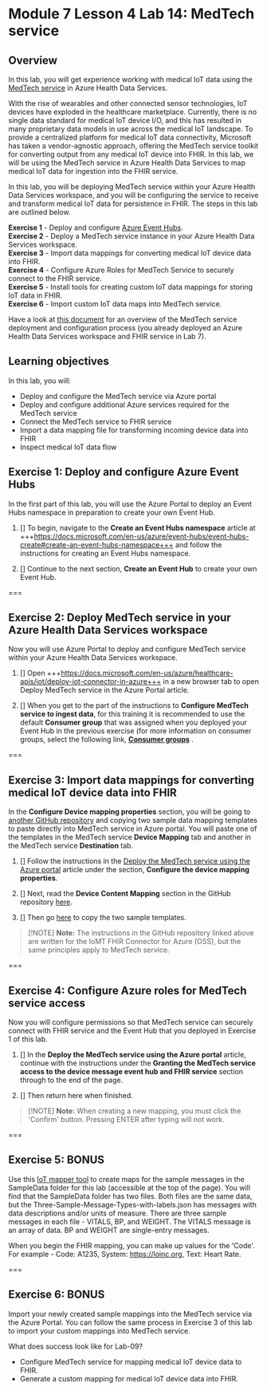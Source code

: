 # Module 7 Lesson 4 Lab 14: MedTech service

## Overview

In this lab, you will get experience working with medical IoT data using the [MedTech service](https://docs.microsoft.com/en-us/azure/healthcare-apis/iot/iot-connector-overview) in Azure Health Data Services.

With the rise of wearables and other connected sensor technologies, IoT devices have exploded in the healthcare marketplace. Currently, there is no single data standard for medical IoT device I/O, and this has resulted in many proprietary data models in use across the medical IoT landscape. To provide a centralized platform for medical IoT data connectivity, Microsoft has taken a vendor-agnostic approach, offering the MedTech service toolkit for converting output from any medical IoT device into FHIR. In this lab, we will be using the MedTech service in Azure Health Data Services to map medical IoT data for ingestion into the FHIR service.

In this lab, you will be deploying MedTech service within your Azure Health Data Services workspace, and you will be configuring the service to receive and transform medical IoT data for persistence in FHIR. The steps in this lab are outlined below.

**Exercise 1** - Deploy and configure [Azure Event Hubs](https://docs.microsoft.com/en-us/azure/event-hubs/event-hubs-about).  
**Exercise 2** - Deploy a MedTech service instance in your Azure Health Data Services workspace.  
**Exercise 3** - Import data mappings for converting medical IoT device data into FHIR.  
**Exercise 4** - Configure Azure Roles for MedTech Service to securely connect to the FHIR service.  
**Exercise 5** - Install tools for creating custom IoT data mappings for storing IoT data in FHIR.  
**Exercise 6** - Import custom IoT data maps into MedTech service.

Have a look at [this document](https://docs.microsoft.com/en-us/azure/healthcare-apis/iot/get-started-with-iot) for an overview of the MedTech service deployment and configuration process (you already deployed an Azure Health Data Services workspace and FHIR service in Lab 7).

## Learning objectives

In this lab, you will:
-   Deploy and configure the MedTech service via Azure portal
-   Deploy and configure additional Azure services required for the MedTech
    service
-   Connect the MedTech service to FHIR service
-   Import a data mapping file for transforming incoming device data into FHIR
-   Inspect medical IoT data flow

## Exercise 1: Deploy and configure Azure Event Hubs

In the first part of this lab, you will use the Azure Portal to deploy an Event Hubs namespace in preparation to create your own Event Hub.

1. [] To begin, navigate to the **Create an Event Hubs namespace** article at +++https://docs.microsoft.com/en-us/azure/event-hubs/event-hubs-create#create-an-event-hubs-namespace+++ and follow the instructions for creating an Event Hubs namespace.

1. [] Continue to the next section, **Create an Event Hub** to create your own Event Hub.

===

## Exercise 2: Deploy MedTech service in your Azure Health Data Services workspace

Now you will use Azure Portal to deploy and configure MedTech service within your Azure Health Data Services workspace.

1. [] Open +++https://docs.microsoft.com/en-us/azure/healthcare-apis/iot/deploy-iot-connector-in-azure+++ in a new browser tab to open Deploy MedTech service in the Azure Portal article.

1. [] When you get to the part of the instructions to **Configure MedTech service to ingest data**, for this training it is recommended to use the default **Consumer group** that was assigned when you deployed your Event Hub in the previous exercise (for more information on consumer groups, select the following link, [**Consumer groups**](https://docs.microsoft.com/en-us/azure/event-hubs/event-hubs-features#consumer-groups "Consumer groups") .

===

## Exercise 3: Import data mappings for converting medical IoT device data into FHIR

In the **Configure Device mapping properties** section, you will be going to [another GitHub repository](https://github.com/microsoft/iomt-fhir/blob/main/docs/Configuration.md#device-content-mapping) and copying two sample data mapping templates to paste directly into MedTech service in Azure portal. You will paste one of the templates in the MedTech service **Device Mapping** tab and another in the MedTech service **Destination** tab. 

1. [] Follow the instructions in the [Deploy the MedTech service using the Azure portal](https://docs.microsoft.com/en-us/azure/healthcare-apis/iot/deploy-iot-connector-in-azure#configure-device-mapping-properties) article under the section, **Configure the device mapping properties**.

1. [] Next, read the  **Device Content Mapping** section in the GitHub repository [here](https://github.com/microsoft/iomt-fhir/blob/main/docs/Configuration.md#device-content-mapping).

1. [] Then go [here](https://github.com/microsoft/azure-health-data-services-workshop/tree/main/Challenge-09%20-%20MedTech%20service/SampleData/Answers) to copy the two sample templates.

> [!NOTE] **Note:** The instructions in the GitHub repository linked above are written for the IoMT FHIR Connector for Azure (OSS), but the same principles apply to MedTech service.

===

## Exercise 4: Configure Azure roles for MedTech service access

Now you will configure permissions so that MedTech service can securely connect with FHIR service and the Event Hub that you deployed in Exercise 1 of this lab. 

1. [] In the **Deploy the MedTech service using the Azure portal** article, continue with the instructions under the **Granting the MedTech service access to the device message event hub and FHIR service** section through to the end of the page.

1. [] Then return here when finished.

> [!NOTE] **Note:** When creating a new mapping, you must click the 'Confirm' button. Pressing ENTER after typing will not work.

===

## Exercise 5: BONUS

Use this [IoT mapper tool](https://github.com/microsoft/iomt-fhir/tree/main/tools/data-mapper) to create maps for the sample messages in the SampleData folder for this lab (accessible at the top of the page). You will find that the SampleData folder has two files. Both files are the same data, but the Three-Sample-Message-Types-with-labels.json has messages with data descriptions and/or units of measure. There are three sample messages in each file - VITALS, BP, and WEIGHT. The VITALS message is an array of data. BP and WEIGHT are single-entry messages.

When you begin the FHIR mapping, you can make up values for the 'Code'. For example - Code: A1235, System: https://loinc.org, Text: Heart Rate.

===

## Exercise 6: BONUS

Import your newly created sample mappings into the MedTech service via the Azure Portal. You can follow the same process in Exercise 3 of this lab to import your custom mappings into MedTech service.

What does success look like for Lab-09?

-   Configure MedTech service for mapping medical IoT device data to FHIR.
-   Generate a custom mapping for medical IoT device data into FHIR.
